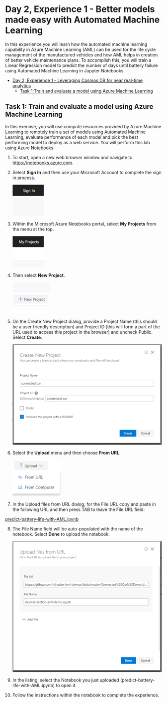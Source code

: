 # Day 2, Experience 1 - Better models made easy with Automated Machine Learning

In this experience you will learn how the automated machine learning capability in Azure Machine Learning (AML) can be used for the life cycle management of the manufactured vehicles and how AML helps in creation of better vehicle maintenance plans. To accomplish this, you will train a Linear Regression model to predict the number of days until battery failure using Automated Machine Learning in Jupyter Notebooks.

- [Day 2, Experience 1 - Leveraging Cosmos DB for near real-time analytics](#day-1-experience-2---leveraging-cosmos-db-for-near-real-time-analytics)
  - [Task 1:Train and evaluate a model using Azure Machine Learning](#exercise-1-configure-cosmos-db)


## Task 1: Train and evaluate a model using Azure Machine Learning

In this exercise, you will use compute resources provided by Azure Machine Learning to remotely train a set of models using Automated Machine Learning, evaluate performance of each model and pick the best performing model to deploy as a web service. You will perform this lab using Azure Notebooks.

1.  To start, open a new web browser window and navigate to <https://notebooks.azure.com>. 

2.  Select **Sign In** and then use your Microsoft Account to complete the sign in process.

    ![The Sign In button](media/01.png 'Sign In')

3.  Within the Microsoft Azure Notebooks portal, select **My Projects** from the menu at the top. 

    ![The My Projects button](media/02.png 'My Projects')

4.  Then select **New Project**.

    ![The New Project button](media/03.png 'New Project')

5.  On the Create New Project dialog, provide a Project Name (this should be a user friendly description) and Project ID (this will form a part of the URL used to access this project in the browser) and uncheck Public. Select **Create**.

    ![The Create New Project dialog](media/04.png 'Create New Project')

6.  Select the **Upload** menu and then choose **From URL**.

    ![The Upload menu](media/05.png 'Upload')

7. In the Upload files from URL dialog, for the File URL copy and paste in the following URL and then press TAB to leave the File URL field: 

[predict-battery-life-with-AML.ipynb](./predict-battery-life-with-AML.ipynb)

8.  The File Name field will be auto-populated with the name of the notebook.  Select **Done** to upload the notebook.

    ![The Upload files from URL dialog](media/06.png 'Upload files from URL')

9.  In the listing, select the Notebook you just uploaded (predict-battery-life-with-AML.ipynb) to open it. 

10.  Follow the instructions within the notebook to complete the experience.